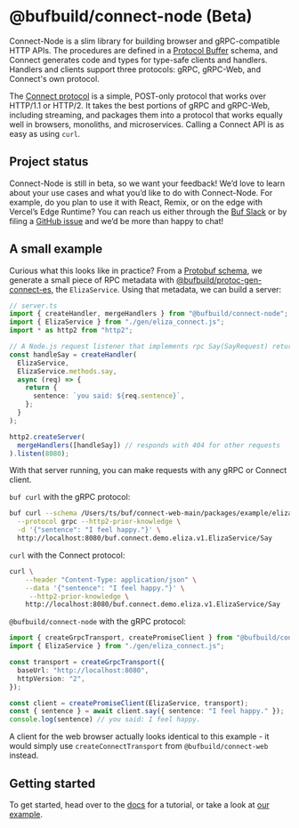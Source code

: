 # @bufbuild/connect-node (Beta)

Connect-Node is a slim library for building browser and gRPC-compatible HTTP APIs. 
The procedures are defined in a [Protocol Buffer](https://developers.google.com/protocol-buffers)
schema, and Connect generates code and types for type-safe clients and handlers.
Handlers and clients support three protocols: gRPC, gRPC-Web, and Connect's own protocol.

The [Connect protocol](https://connect.build/docs/protocol/) is a simple,
POST-only protocol that works over HTTP/1.1 or HTTP/2. It takes the best portions 
of gRPC and gRPC-Web, including streaming, and packages them into a protocol that 
works equally well in browsers, monoliths, and microservices. Calling a Connect 
API is as easy as using `curl`.


## Project status

Connect-Node is still in beta, so we want your feedback! We’d love to learn about 
your use cases and what you’d like to do with Connect-Node. For example, do you plan 
to use it with React, Remix, or on the edge with Vercel’s Edge Runtime? You can reach 
us either through the [Buf Slack](https://buf.build/links/slack/) or by filing a 
[GitHub issue](https://github.com/bufbuild/connect-web/issues) and we’d be more than 
happy to chat!


## A small example

Curious what this looks like in practice? From a [Protobuf schema](https://github.com/bufbuild/connect-web/blob/main/packages/example/eliza.proto), 
we generate a small piece of RPC metadata with [@bufbuild/protoc-gen-connect-es](https://www.npmjs.com/package/@bufbuild/protoc-gen-connect-es), 
the `ElizaService`. Using that metadata, we can build a server:

```ts
// server.ts
import { createHandler, mergeHandlers } from "@bufbuild/connect-node";
import { ElizaService } from "./gen/eliza_connect.js";
import * as http2 from "http2";

// A Node.js request listener that implements rpc Say(SayRequest) returns (SayResponse)
const handleSay = createHandler(
  ElizaService,
  ElizaService.methods.say,
  async (req) => {
    return {
      sentence: `you said: ${req.sentence}`,
    };
  }
);

http2.createServer(
  mergeHandlers([handleSay]) // responds with 404 for other requests
).listen(8080);
```

With that server running, you can make requests with any gRPC or Connect client.

`buf curl` with the gRPC protocol:

```bash
buf curl --schema /Users/ts/buf/connect-web-main/packages/example/eliza.proto \
  --protocol grpc --http2-prior-knowledge \
  -d '{"sentence": "I feel happy."}' \
  http://localhost:8080/buf.connect.demo.eliza.v1.ElizaService/Say
```

`curl` with the Connect protocol:

```bash
curl \
    --header "Content-Type: application/json" \
    --data '{"sentence": "I feel happy."}' \
     --http2-prior-knowledge \
    http://localhost:8080/buf.connect.demo.eliza.v1.ElizaService/Say
```

`@bufbuild/connect-node` with the gRPC protocol:

```ts
import { createGrpcTransport, createPromiseClient } from "@bufbuild/connect-node";
import { ElizaService } from "./gen/eliza_connect.js";

const transport = createGrpcTransport({
  baseUrl: "http://localhost:8080",
  httpVersion: "2",
});

const client = createPromiseClient(ElizaService, transport);
const { sentence } = await client.say({ sentence: "I feel happy." });
console.log(sentence) // you said: I feel happy.
```

A client for the web browser actually looks identical to this example - it would 
simply use `createConnectTransport` from `@bufbuild/connect-web` instead.


## Getting started

To get started, head over to the [docs](https://connect.build/docs/node/getting-started) 
for a tutorial, or take a look at [our example](https://github.com/bufbuild/connect-web/tree/main/packages/example). 
